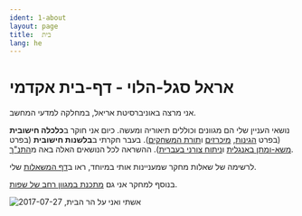 ```yaml
---
ident: 1-about
layout: page
title:  בית
lang: he
---
```

# אראל סגל-הלוי - דף-בית אקדמי 
אני מרצה באוניברסיטת אריאל, במחלקה למדעי המחשב.

נושאי העניין שלי הם מגוונים וכוללים תיאוריה ומעשה. כיום אני חוקר ב**כלכלה חישובית** (בפרט [הגינות][1],  [מיכרזים][2] ו[תורת המשחקים][3]). 
בעבר חקרתי ב**בלשנות חישובית** (בפרט  [משא-ומתן באנגלית][4] ו[ניתוח צורני בעברית][5]). 
ההשראה לכל הנושאים האלה באה מ[התנ"ך][7].

לרשימה של שאלות מחקר שמעניינות אותי במיוחד, ראו ב[דף המשאלות][8] שלי.

בנוסף למחקר אני גם  [מתכנת במגוון רחב של שפות][6].

<p style="text-align: left;">
<img src='/images/temple_mount_20170727_012.jpg' alt='אשתי ואני על הר הבית, 2017-07-27'/>
</p>

[1]: {{site.baseurl}}/topics/{{page.lang}}/fairness
[2]: {{site.baseurl}}/topics/{{page.lang}}/auctions
[3]: {{site.baseurl}}/topics/{{page.lang}}/repeatedgames
[4]: {{site.baseurl}}/topics/{{page.lang}}/negochat
[5]: {{site.baseurl}}/topics/{{page.lang}}/hebnlp
[6]: {{site.baseurl}}/pages/en/code
[7]: {{site.baseurl}}/topics/{{page.lang}}/tnk
[8]: {{site.baseurl}}/pages/{{page.lang}}/wishlist
[ya]: https://sites.google.com/site/aumannbiu/
[ah]: http://u.cs.biu.ac.il/~avinatan/
